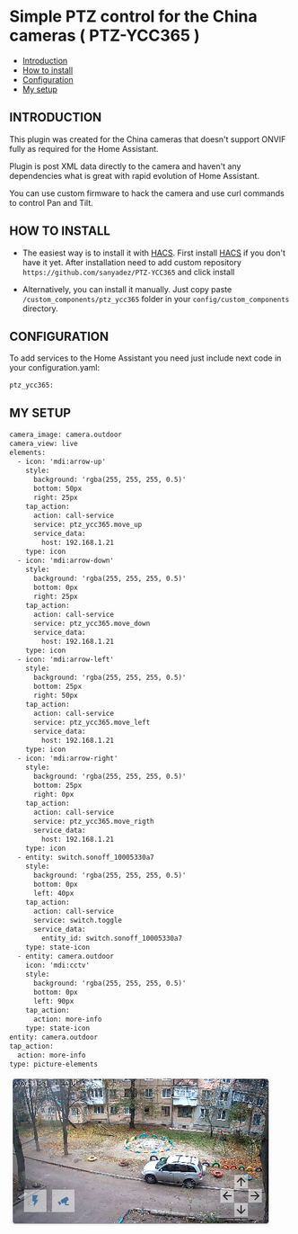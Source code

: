 # Simple PTZ control for the China cameras ( PTZ-YCC365 )


<!-- TOC -->

- [Introduction](#introduction)
- [How to install](#how-to-install)
- [Configuration](#configuration)
- [My setup](#my-setup)

<!-- /TOC -->

## INTRODUCTION

This plugin was created for the China cameras that doesn't support ONVIF fully as required for the Home Assistant.

Plugin is post XML data directly to the camera and haven't any dependencies what is great with rapid evolution of Home Assistant.

You can use custom firmware to hack the camera and use curl commands to control Pan and Tilt. 

## HOW TO INSTALL

- The easiest way is to install it with [HACS](https://hacs.xyz/). First install [HACS](https://hacs.xyz/) if you don't have it yet. After installation need to add custom repository `https://github.com/sanyadez/PTZ-YCC365` and click install

- Alternatively, you can install it manually. Just copy paste `/custom_components/ptz_ycc365` folder in your `config/custom_components` directory.

## CONFIGURATION

To add services to the Home Assistant you need just include next code in your configuration.yaml:

```
ptz_ycc365:
```


## MY SETUP

```
camera_image: camera.outdoor
camera_view: live
elements:
  - icon: 'mdi:arrow-up'
    style:
      background: 'rgba(255, 255, 255, 0.5)'
      bottom: 50px
      right: 25px
    tap_action:
      action: call-service
      service: ptz_ycc365.move_up
      service_data:
        host: 192.168.1.21
    type: icon
  - icon: 'mdi:arrow-down'
    style:
      background: 'rgba(255, 255, 255, 0.5)'
      bottom: 0px
      right: 25px
    tap_action:
      action: call-service
      service: ptz_ycc365.move_down
      service_data:
        host: 192.168.1.21
    type: icon
  - icon: 'mdi:arrow-left'
    style:
      background: 'rgba(255, 255, 255, 0.5)'
      bottom: 25px
      right: 50px
    tap_action:
      action: call-service
      service: ptz_ycc365.move_left
      service_data:
        host: 192.168.1.21
    type: icon
  - icon: 'mdi:arrow-right'
    style:
      background: 'rgba(255, 255, 255, 0.5)'
      bottom: 25px
      right: 0px
    tap_action:
      action: call-service
      service: ptz_ycc365.move_rigth
      service_data:
        host: 192.168.1.21
    type: icon
  - entity: switch.sonoff_10005330a7
    style:
      background: 'rgba(255, 255, 255, 0.5)'
      bottom: 0px
      left: 40px
    tap_action:
      action: call-service
      service: switch.toggle
      service_data:
        entity_id: switch.sonoff_10005330a7
    type: state-icon
  - entity: camera.outdoor
    icon: 'mdi:cctv'
    style:
      background: 'rgba(255, 255, 255, 0.5)'
      bottom: 0px
      left: 90px
    tap_action:
      action: more-info
    type: state-icon
entity: camera.outdoor
tap_action:
  action: more-info
type: picture-elements
```


![](screenshot.png)